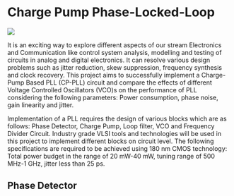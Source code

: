 # Charge Pump Phase-Locked-Loop
<img align="centre" src="https://user-images.githubusercontent.com/52507285/128625641-990a2fc1-f01e-475d-8135-c5de70467646.png">

It is an exciting way to explore different aspects of our stream Electronics and Communication like control system analysis, modelling and testing of circuits in analog and digital electronics. It can resolve various design problems such as jitter reduction, skew suppression, frequency synthesis and clock recovery. This project aims to successfully implement a Charge-Pump Based PLL (CP-PLL) circuit and compare the effects of different Voltage Controlled Oscillators (VCO)s on the performance of PLL considering the following parameters: Power consumption, phase noise, gain linearity and jitter.

Implementation of a PLL requires the design of various blocks which are as follows: Phase Detector, Charge Pump, Loop filter, VCO and Frequency Divider Circuit.  Industry grade VLSI tools and technologies will be used in this project to implement different blocks on circuit level. The following specifications are required to be achieved using 180 nm CMOS technology:  Total power budget in the range of 20 mW-40 mW, tuning range of 500 MHz-1 GHz, jitter less than 25 ps.
## Phase Detector


